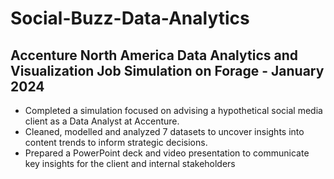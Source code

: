 # Social-Buzz-Data-Analytics
## Accenture North America Data Analytics and Visualization Job Simulation on Forage - January 2024
* Completed a simulation focused on advising a hypothetical social media client as a Data Analyst at Accenture.
* Cleaned, modelled and analyzed 7 datasets to uncover insights into content trends to inform strategic decisions.
* Prepared a PowerPoint deck and video presentation to communicate key insights for the client and internal stakeholders
